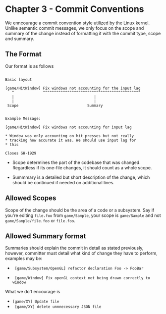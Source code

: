 # Chapter 3 - Commit Conventions

We enncourage a commit convention style utilized by the Linux kernel. Unlike semantic commit messages, we only focus on the scope and summary of the change instead of formatting it with the commit type, scope and summary. 

## The Format

Our format is as follows


```

Basic layout

[game/HitWindow] Fix windows not accounting for the input lag
   ^             ^^^^^^^^^^^^^^^^^^^^^^^^^^^^^^^^^^^^^^^^^^^^
   |                                    |
   |                                    |
 Scope                               Summary


Example Message:

[game/HitWindow] Fix windows not accounting for input lag

* Window was only accounting on hit presses but not really
* tracking how accurate it was. We should use input lag for
* this

Closes GH-1929
```

 - Scope determines the part of the codebase that was changed. Regardless if its one-file changes, it should count as a whole scope.
 
 - Summmary is a detailed but short description of the change, which should be continued if needed on additional lines.
 
 ## Allowed Scopes
 
 Scope of the change should be the area of a code or a subsystem. Say if you're editing `file.foo` from `game/Sample`, your scope is `game/Sample` and not `game/Sample/file.foo` or `file.foo`.
 
 ## Allowed Summary format
 
 Summaries should explain the commit in detail as stated previously, however, committer must detail what kind of change they have to perform, examples may be:
 
 - `` [game/Subsystem/OpenGL] refactor declaration Foo -> FooBar``
 
 - `` [game/Window] Fix openGL context not being drawn correctly to window``
 
 What we do't encourage is
 
 - ``[game/XY] Update file``
 - `` [game/XY] delete unnnecessary JSON file``
 
 
